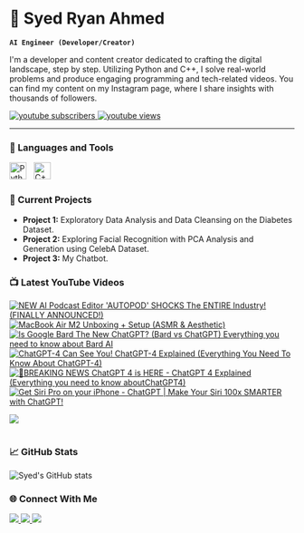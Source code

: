 # 🤖 Syed Ryan Ahmed

**`AI Engineer (Developer/Creator)`**

I'm a developer and content creator dedicated to crafting the digital landscape, step by step. Utilizing Python and C++, I solve real-world problems and produce engaging programming and tech-related videos. You can find my content on my Instagram page, where I share insights with thousands of followers.

   <p align="left">
    <a href="https://www.youtube.com/channel/UCf4I4xJwON3MEamyyWvL8iQ">
        <img alt="youtube subscribers" title="Subscribe to my YouTube channel" src="https://custom-icon-badges.demolab.com/youtube/channel/subscribers/UCf4I4xJwON3MEamyyWvL8iQ?color=%23E05D44&label=SUBSCRIBE&logo=video&logoColor=white&style=for-the-badge&labelColor=CE4630"/>
    </a> 
    <a href="https://www.youtube.com/channel/UCf4I4xJwON3MEamyyWvL8iQ">
        <img alt="youtube views" title="YouTube views" src="https://custom-icon-badges.demolab.com/youtube/channel/views/UCf4I4xJwON3MEamyyWvL8iQ?color=%23E1AD0E&logo=eye&logoColor=white&style=for-the-badge&labelColor=C79600"/>
    </a>
</p>

---

### 🧰 Languages and Tools

<img align="left" alt="Python" width="30px" style="padding-right:10px;" src="https://cdn.jsdelivr.net/gh/devicons/devicon/icons/python/python-plain.svg" />
<img align="left" alt="C++" width="30px" style="padding-right:10px;" src="https://cdn.jsdelivr.net/gh/devicons/devicon/icons/cplusplus/cplusplus-line.svg" />
<br />

#

### 🚀 Current Projects

- **Project 1:** Exploratory Data Analysis and Data Cleansing on the Diabetes Dataset.
- **Project 2:** Exploring Facial Recognition with PCA Analysis and Generation using CelebA Dataset.
- **Project 3:** My Chatbot.

### 📺 Latest YouTube Videos

<!-- BEGIN YOUTUBE-CARDS -->
[![NEW AI Podcast Editor 'AUTOPOD' SHOCKS The ENTIRE Industry! (FINALLY ANNOUNCED!) ](https://ytcards.demolab.com/?id=jvJ9Kwf8Ots&title=NEW+AI+Podcast+Editor+%27AUTOPOD%27+SHOCKS+The+ENTIRE+Industry%21+%28FINALLY+ANNOUNCED%21%29&lang=en&timestamp=1677689617&background_color=%230d1117&title_color=%23ffffff&stats_color=%23dedede&max_title_lines=1&width=250&border_radius=5&duration=1050 "NEW AI Podcast Editor 'AUTOPOD' SHOCKS The ENTIRE Industry! (FINALLY ANNOUNCED!)")](https://youtu.be/jvJ9Kwf8Ots?si=XKTI_VSUJcWvJ-di)
[![MacBook Air M2 Unboxing + Setup (ASMR & Aesthetic)](https://ytcards.demolab.com/?id=5lw6lv8ENGo&title=MacBook+Air+M2+Unboxing+%2B+Setup+%28ASMR+%26+Aesthetic%29&lang=en&timestamp=1675880235&background_color=%230d1117&title_color=%23ffffff&stats_color=%23dedede&max_title_lines=1&width=250&border_radius=5&duration=590 "MacBook Air M2 Unboxing + Setup (ASMR & Aesthetic)")](https://youtu.be/5lw6lv8ENGo?si=4x1yEHFoETPmwk_p)
[![Is Google Bard The New ChatGPT? (Bard vs ChatGPT) Everything you need to know about Bard AI](https://ytcards.demolab.com/?id=ZtVhKxgHCtI&title=Is+Google+Bard+The+New+ChatGPT%3F+%28Bard+vs+ChatGPT%29+Everything+you+need+to+know+about+Bard+AI&lang=en&timestamp=1674065405&background_color=%230d1117&title_color=%23ffffff&stats_color=%23dedede&max_title_lines=1&width=250&border_radius=5&duration=579 "Is Google Bard The New ChatGPT? (Bard vs ChatGPT) Everything you need to know about Bard AI")](https://youtu.be/ZtVhKxgHCtI?si=-Bb1D85UvrhMwquY)
[![ChatGPT-4 Can See You! ChatGPT-4 Explained (Everything You Need To Know About ChatGPT-4)](https://ytcards.demolab.com/?id=4mWbuIcKfXk&title=ChatGPT-4+Can+See+You%21+ChatGPT-4+Explained+%28Everything+You+Need+To+Know+About+ChatGPT-4%29&lang=en&timestamp=1672241402&background_color=%230d1117&title_color=%23ffffff&stats_color=%23dedede&max_title_lines=1&width=250&border_radius=5&duration=576 "ChatGPT-4 Can See You! ChatGPT-4 Explained (Everything You Need To Know About ChatGPT-4)")](https://youtu.be/4mWbuIcKfXk?si=nuXE-zrPs9wj8lq5)
[![🔴BREAKING NEWS ChatGPT 4 is HERE - ChatGPT 4 Explained (Everything you need to know aboutChatGPT4)](https://ytcards.demolab.com/?id=yNDXhQ6a6oY&title=%F0%9F%94%B4BREAKING+NEWS+ChatGPT+4+is+HERE+-+ChatGPT+4+Explained+%28Everything+you+need+to+know+aboutChatGPT4%29&lang=en&timestamp=1670447642&background_color=%230d1117&title_color=%23ffffff&stats_color=%23dedede&max_title_lines=1&width=250&border_radius=5&duration=628 "🔴BREAKING NEWS ChatGPT 4 is HERE - ChatGPT 4 Explained (Everything you need to know aboutChatGPT4)")](https://youtu.be/yNDXhQ6a6oY?si=F9INt7Qct9Zv0D7L)
[![Get Siri Pro on your iPhone - ChatGPT | Make Your Siri 100x SMARTER with ChatGPT!](https://ytcards.demolab.com/?id=42TE961kffM&title=Get+Siri+Pro+on+your+iPhone+-+ChatGPT+%7C+Make+Your+Siri+100x+SMARTER+with+ChatGPT%21&lang=en&timestamp=1668631641&background_color=%230d1117&title_color=%23ffffff&stats_color=%23dedede&max_title_lines=1&width=250&border_radius=5&duration=711 "Get Siri Pro on your iPhone - ChatGPT | Make Your Siri 100x SMARTER with ChatGPT!")](https://youtu.be/42TE961kffM?si=wcHOE8i2D_fu4reu)
<!-- END YOUTUBE-CARDS -->

[<img src="https://custom-icon-badges.demolab.com/badge/-Subscribe%20For%20More-red?style=for-the-badge&logo=video&logoColor=white"/>](https://www.youtube.com/@SyedRyanAhmed)

#

### 📈 GitHub Stats

![Syed's GitHub stats](https://github-readme-stats.vercel.app/api?username=syedryanahmed&show_icons=true&theme=dark)

### 🌐 Connect With Me

<p align="left">
    <a href="https://www.youtube.com/@SyedRyanAhmed">
        <img src="https://img.shields.io/badge/YouTube-FF0000?style=for-the-badge&logo=youtube&logoColor=white"/>
    </a>
    <a href="https://instagram.com/ryancodesai">
        <img src="https://img.shields.io/badge/Instagram-E4405F?style=for-the-badge&logo=instagram&logoColor=white"/>
    </a>
    <a href="https://www.linkedin.com/in/syedryanahmed/">
        <img src="https://img.shields.io/badge/LinkedIn-0077B5?style=for-the-badge&logo=linkedin&logoColor=white"/>
    </a>
</p>

[youtube]: https://youtube.com/@SyedRyanAhmed
